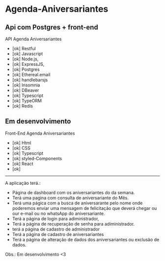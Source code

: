 # Agenda-Aniversariantes

## Api com Postgres + front-end

API Agenda Aniversariantes

- [ok] Restful
- [ok] Javascript
- [ok] Node.js,
- [ok] ExpressJS,
- [ok] Postgres
- [ok] Ethereal.email
- [ok] handlebarsjs
- [ok] Insomnia
- [ok] DBeaver
- [ok] Typescript
- [ok] TypeORM
- [ok] Redis

## Em desenvolvimento

Front-End Agenda Aniversariantes

- [ok] Html
- [ok] CSS
- [ok] Typescript
- [ok] styled-Components
- [ok] React
- [ok]

---

A aplicação terá.:

- Página de dashboard com os aniversariantes do da semana.
- Terá uma pagina com consulta de aniversariante do Mês.
- Terá uma págica com a busca de aniversarante pelo nome onde poderemos enviar uma mensagem de felicitação que deverá chegar ou our e-mail ou no whatsApp do aniversariante.
- Terá a página de login para adiministrador,
- Terá a página de recuperação de senha para adiministrador.
- terá a página de cadastro de administrador
- Terá a página de cadastro de aniversariantes
- Terá a página de alteração de dados dos aniversariantes ou exclusão de dados.

Obs.: Em desenvolvimento <3
